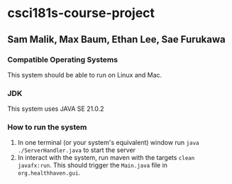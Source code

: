 # csci181s-course-project
## Sam Malik, Max Baum, Ethan Lee, Sae Furukawa

### Compatible Operating Systems
This system should be able to run on Linux and Mac. 

### JDK
This system uses JAVA SE 21.0.2

### How to run the system
1. In one terminal (or your system's equivalent) window run `java ./ServerHandler.java` to start the server
2. In interact with the system, run maven with the targets `clean javafx:run`. This should trigger the `Main.java` file in `org.healthhaven.gui`.
